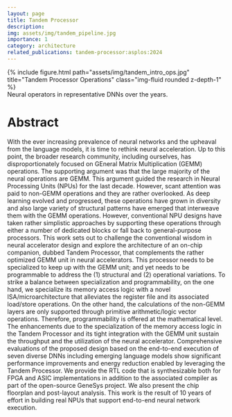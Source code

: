 ```yaml
---
layout: page
title: Tandem Processor
description: 
img: assets/img/tandem_pipeline.jpg
importance: 1
category: architecture
related_publications: tandem-processor:asplos:2024
---
```


<div class="row">
    <div class="col-sm mt-3 mt-md-0">
        {% include figure.html path="assets/img/tandem_intro_ops.jpg" title="Tandem Processor Operations" class="img-fluid rounded z-depth-1" %}
    </div>
</div>
<div class="caption">
    Neural operators in representative DNNs over the years.
</div>

# Abstract
With the ever increasing prevalence of neural networks and the upheaval from the language models, it is time to rethink neural acceleration. 
Up to this point, the broader research community, including ourselves, has disproportionately focused on GEneral Matrix Multiplication (GEMM) operations.
The supporting argument was that the large majority of the neural operations are GEMM. This argument guided the research in Neural Processing Units (NPUs) for the last decade.
However, scant attention was paid to non-GEMM operations and they are rather overlooked. 
As deep learning evolved and progressed, these operations have grown in diversity and also large variety of structural patterns have emerged that interweave them with the GEMM operations. 
However, conventional NPU designs have taken rather simplistic approaches by supporting these operations through either a number of dedicated blocks or fall back to general-purpose processors.
This work sets out to challenge the conventional wisdom in neural accelerator design and explore the architecture of an on-chip companion, dubbed Tandem Processor, that complements the rather optimized GEMM unit in neural accelerators.
This processor needs to be specialized to keep up with the GEMM unit; and yet needs to be programmable to address the (1) structural and (2) operational variations. 
To strike a balance between specialization and programmability, on the one hand, we specialize its memory access logic with a novel ISA/microarchitecture that alleviates the register file and its associated load/store operations. 
On the other hand, the calculations of the non-GEMM layers are only supported through primitive arithmetic/logic vector operations. 
Therefore, programmability is offered at the mathematical level.
The enhancements due to the specialization of the memory access logic in the Tandem Processor and its tight integration with the GEMM unit sustain the throughput and the utilization of the neural accelerator. 
Comprehensive evaluations of the proposed design based on the end-to-end execution of seven diverse DNNs including emerging language models show significant performance improvements and energy reduction enabled by leveraging the Tandem Processor. 
We provide the RTL code that is synthesizable both for FPGA and ASIC implementations in addition to the associated compiler as part of the open-source GeneSys project. 
We also present the chip floorplan and post-layout analysis. 
This work is the result of 10 years of effort in building real NPUs that support end-to-end neural network execution.